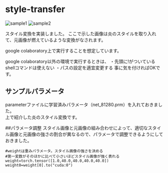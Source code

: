 # style-transfer

![sample1](https://user-images.githubusercontent.com/40655712/55858535-e4a38380-5baa-11e9-8db1-29cc0fac78b4.jpg)
![sample2](https://user-images.githubusercontent.com/40655712/55858515-d8b7c180-5baa-11e9-912d-d90515b63418.jpg)

スタイル変換を実装しました。 
ここで示した画像は炎のスタイルを取り入れて、元画像が燃えているような変換がなされます。  
  
google colaboratory上で実行することを想定しています。  
  
google colaboratory以外の環境で実行するときは、
・先頭に!がついているshellコマンドは使えない
・パスの設定を適宜変更する
事に気を付ければOKです。  

## サンプルパラメータ
parameterファイルに学習済みパラメータ（net_81280.prm）を入れておきました。  
上で紹介した炎のスタイル変換です。

##パラメータ調整
スタイル画像と元画像の組み合わせによって、適切なスタイル画像と元画像の強さの割合が異なるので、パラメータで調整できるようにしておきました。

```
#weightは重みパラメータ。スタイル画像の強さを決める
#第一変数がそのほかに比べて小さいほどスタイル画像が強く表れる
weight=torch.tensor([1.0,40.0,40.0,40.0,40.0])
weight0=weight[0].to("cuda:0")
```
